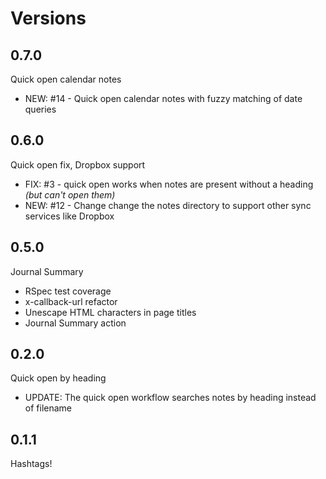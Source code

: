 # Versions

## 0.7.0

Quick open calendar notes

* NEW: #14 - Quick open calendar notes with fuzzy matching of date queries

## 0.6.0

Quick open fix, Dropbox support

* FIX: #3 - quick open works when notes are present without a heading _(but can't open them)_
* NEW: #12 - Change change the notes directory to support other sync services like Dropbox

## 0.5.0

Journal Summary

* RSpec test coverage
* x-callback-url refactor
* Unescape HTML characters in page titles
* Journal Summary action

## 0.2.0

Quick open by heading

* UPDATE: The quick open workflow searches notes by heading instead of filename

## 0.1.1

Hashtags!
